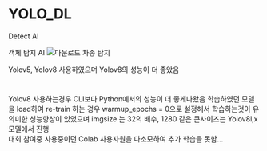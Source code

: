 # YOLO_DL
Detect AI

객체 탐지 AI
![다운로드](https://github.com/ttony0321/YOLO_DL/assets/48801180/f06420a0-10b9-453c-a016-32da6697dec8)
차종 탐지

Yolov5, Yolov8 사용하였으며 Yolov8의 성능이 더 좋았음
#
Yolov8 사용하는경우 CLI보다 Python에서의 성능이 더 좋게나왔음
학습하였던 모델을 load하여 re-train 하는 경우 warmup_epochs = 0으로 설정해서 학습하는것이 유의미한 성능향상이 있었으며
imgsize 는 32의 배수, 1280 같은 큰사이즈는 Yolov8l,x 모델에서 진행  
대회 참여중 사용중이던 Colab 사용자원을 다소모하여 추가 학습을 못함...
